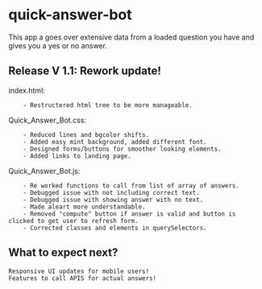 # quick-answer-bot
This app a goes over extensive data from a loaded question you have and gives you a yes or no answer.

## Release V 1.1: Rework update!
index.html:
```
    - Restructered html tree to be more manageable.
```

Quick_Answer_Bot.css:
```
    - Reduced lines and bgcolor shifts.
    - Added easy mint background, added different font.
    - Designed forms/buttons for smoother looking elements.
    - Added links to landing page.
```

Quick_Answer_Bot.js:
```
    - Re worked functions to call from list of array of answers.
    - Debugged issue with not including correct text.
    - Debugged issue with showing answer with no text.
    - Made aleart more understandable.
    - Removed "compute" button if answer is valid and button is clicked to get user to refresh form.
    - Corrected classes and elements in querySelectors.
```     

## What to expect next?

    Responsive UI updates for mobile users!
    Features to call APIS for actual answers!
  
